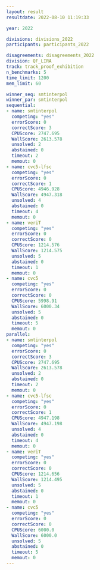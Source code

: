 ```yaml
---
layout: result
resultdate: 2022-08-10 11:19:33

year: 2022

divisions: divisions_2022
participants: participants_2022

disagreements: disagreements_2022
division: QF_LIRA
track: track_proof_exhibition
n_benchmarks: 5
time_limit: 1200
mem_limit: 60

winner_seq: smtinterpol
winner_par: smtinterpol
sequential:
- name: smtinterpol
  competing: "yes"
  errorScore: 0
  correctScore: 3
  CPUScore: 2747.695
  WallScore: 2613.578
  unsolved: 2
  abstained: 0
  timeout: 2
  memout: 0
- name: cvc5-lfsc
  competing: "yes"
  errorScore: 0
  correctScore: 1
  CPUScore: 4946.928
  WallScore: 4947.318
  unsolved: 4
  abstained: 0
  timeout: 4
  memout: 0
- name: veriT
  competing: "yes"
  errorScore: 0
  correctScore: 0
  CPUScore: 1214.576
  WallScore: 1214.575
  unsolved: 5
  abstained: 0
  timeout: 1
  memout: 0
- name: cvc5
  competing: "yes"
  errorScore: 0
  correctScore: 0
  CPUScore: 5998.91
  WallScore: 6000.34
  unsolved: 5
  abstained: 0
  timeout: 5
  memout: 0
parallel:
- name: smtinterpol
  competing: "yes"
  errorScore: 0
  correctScore: 3
  CPUScore: 2747.695
  WallScore: 2613.578
  unsolved: 2
  abstained: 0
  timeout: 2
  memout: 0
- name: cvc5-lfsc
  competing: "yes"
  errorScore: 0
  correctScore: 1
  CPUScore: 4947.198
  WallScore: 4947.198
  unsolved: 4
  abstained: 0
  timeout: 4
  memout: 0
- name: veriT
  competing: "yes"
  errorScore: 0
  correctScore: 0
  CPUScore: 1214.656
  WallScore: 1214.495
  unsolved: 5
  abstained: 0
  timeout: 1
  memout: 0
- name: cvc5
  competing: "yes"
  errorScore: 0
  correctScore: 0
  CPUScore: 6000.0
  WallScore: 6000.0
  unsolved: 5
  abstained: 0
  timeout: 5
  memout: 0
---
```

